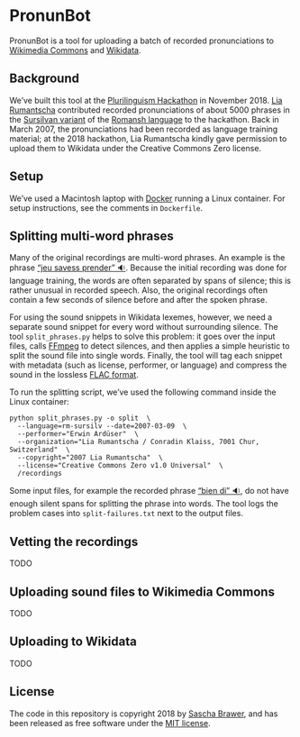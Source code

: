 # PronunBot

PronunBot is a tool for uploading a batch of recorded pronunciations
to [Wikimedia Commons](https://commons.wikimedia.org/) and
[Wikidata](https://www.wikidata.org).

## Background

We’ve built this tool at the [Plurilinguism
Hackathon](https://forum-helveticum.ch/en/hackathon/) in November
2018.  [Lia Rumantscha](http://www.liarumantscha.ch/?changeLang=_en)
contributed recorded pronunciations of about 5000 phrases in the [Sursilvan
variant](https://en.wikipedia.org/wiki/Sursilvan_dialects_(Romansh))
of the [Romansh
language](https://en.wikipedia.org/wiki/Romansh_language) to the
hackathon. Back in March 2007, the pronunciations had been recorded
as language training material; at the 2018 hackathon, Lia Rumantscha kindly
gave permission to upload them to Wikidata under the Creative Commons Zero
license.


## Setup

We’ve used a Macintosh laptop with
[Docker](https://docs.docker.com/docker-for-mac/install/) running a
Linux container. For setup instructions, see the comments in `Dockerfile`.


## Splitting multi-word phrases

Many of the original recordings are multi-word phrases.
An example is the phrase [“jeu savess prender” 🔉](https://cdn.jsdelivr.net/gh/brawer/PronunBot/testdata/split_phrases/jeu%20savess%20prender.mp3). Because
the initial recording was done for language training, the words are often
separated by spans of silence; this is rather unusual in recorded
speech. Also, the original recordings often contain a few seconds of silence
before and after the spoken phrase.

For using the sound snippets in Wikidata lexemes, however, we need a
separate sound snippet for every word without surrounding silence.
The tool `split_phrases.py` helps to solve this problem: it goes over the
input files, calls [FFmpeg](https://www.ffmpeg.org/) to detect
silences, and then applies a simple heuristic to split the sound file
into single words.  Finally, the tool will tag each snippet with
metadata (such as license, performer, or language) and compress the
sound in the lossless [FLAC format](https://en.wikipedia.org/wiki/FLAC).

To run the splitting script, we’ve used the following command inside
the Linux container:

```
python split_phrases.py -o split  \
  --language=rm-sursilv --date=2007-03-09  \
  --performer="Erwin Ardüser"  \
  --organization="Lia Rumantscha / Conradin Klaiss, 7001 Chur, Switzerland"  \
  --copyright="2007 Lia Rumantscha"  \
  --license="Creative Commons Zero v1.0 Universal"  \
  /recordings
```

Some input files, for example the recorded phrase [“bien
di” 🔉](https://cdn.jsdelivr.net/gh/brawer/PronunBot/testdata/split_phrases/bien%20di.mp3),
do not have enough silent spans for splitting the phrase into
words. The tool logs the problem cases into `split-failures.txt`
next to the output files.


## Vetting the recordings

TODO


## Uploading sound files to Wikimedia Commons

TODO


## Uploading to Wikidata

TODO


## License

The code in this repository is copyright 2018 by [Sascha
Brawer](http://www.brawer.ch), and has been released as free software
under the [MIT license](https://spdx.org/licenses/MIT.html).

